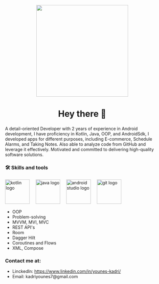 <div align="center">
  <img height="300" src="https://camo.githubusercontent.com/c819713731c10cfaa58b7366231072e755ae610b6f241b6bc5a9bbc03db70593/68747470733a2f2f70726f736566756c2e696d6769782e6e65742f626c6f67732f64663337333431342d653737632d346433642d386337622d3335636635356632333339362f696d616765732f34336263316535372d356665662d343436302d626630382d3466373966333635343535352e676966"  />
</div>

###

<div align="center">
</div>

###

<h1 align="center">Hey there 👋</h1>

###

<p align="left">A detail-oriented Developer with 2 years of experience in Android development, I have proficiency in Kotlin, Java, OOP, and AndroidSdk, I developed apps for different purposes, including E-commerce, Schedule Alarms, and Taking Notes. Also able to analyze code from GitHub and leverage it effectively. Motivated and committed to delivering high-quality software solutions.</p>

###

<h3 align="left">🛠 Skills and tools</h3>

###

<div align="left">
  <img src="https://cdn.jsdelivr.net/gh/devicons/devicon/icons/kotlin/kotlin-original.svg" height="80" alt="kotlin logo"  />
  <img width="12" />
  <img src="https://cdn.jsdelivr.net/gh/devicons/devicon/icons/java/java-original.svg" height="80" alt="java logo"  />
  <img width="12" />
  <img src="https://cdn.jsdelivr.net/gh/devicons/devicon/icons/androidstudio/androidstudio-original.svg" height="80" alt="android studio logo"  />
  <img width="12" />
  <img src="https://cdn.jsdelivr.net/gh/devicons/devicon/icons/git/git-original.svg" height="80" alt="git logo"  />
</div>

<ul>
	<li>OOP</li>
	<li>Problem-solving</li>
	<li>MVVM, MVI, MVC</li>
	<li>REST API&#39;s</li>
	<li>Room</li>
	<li>Dagger Hilt</li>
	<li>Coroutines and Flows</li>
	<li>XML, Compose</li>
</ul>


<h3 align="left">Contact me at:</h3>
<ul>
	<li>LinckedIn:&nbsp;<a href="https://www.linkedin.com/in/younes-kadri/">https://www.linkedin.com/in/younes-kadri/</a></li>
	<li>Email: kadriyounes7@gmail.com</li>
</ul>

###
